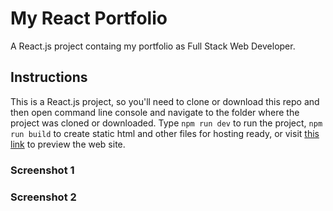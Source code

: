 # My React Portfolio
A React.js project containg my portfolio as Full Stack Web Developer.

## Instructions
This is a React.js project, so you'll need to clone or download this repo and then open command line console and navigate to the folder where the project was cloned or downloaded. Type `npm run dev` to run the project, `npm run build` to create static html and other files for hosting ready, or visit [this link](https://joekrstevskigj.github.io/Work-Portfolio/) to preview the web site.

### Screenshot 1 ###

### Screenshot 2 ###


